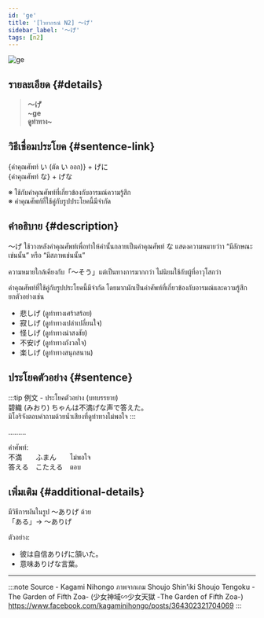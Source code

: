 ```yaml
---
id: 'ge'
title: '[ไวยากรณ์ N2] 〜げ'
sidebar_label: '〜げ'
tags: [n2]
---
```


![ge](https://res.cloudinary.com/kagamiweb/image/upload/v1631627507/nihongo/grammar/n2/ge.png)

## รายละเอียด {#details}

> **〜げ**  
> **~ge**  
> **ดูท่าทาง~**

## วิธีเชื่อมประโยค {#sentence-link}

{คำคุณศัพท์ い (ตัด い ออก)} + げに  
{คำคุณศัพท์ な} + げな

※ ใช้กับคำคุณศัพท์ที่เกี่ยวข้องกับอารมณ์ความรู้สึก  
※ คำคุณศัพท์ที่ใช้คู่กับรูปประโยคนี้มีจำกัด

## คำอธิบาย {#description}

〜げ ใช้วางหลังคำคุณศัพท์เพื่อทำให้คำนั้นกลายเป็นคำคุณศัพท์ な แสดงความหมายว่าา “มีลักษณะเช่นนั้น” หรือ “มีสภาพเช่นนั้น”

ความหมายใกล้เคียงกับ「〜そう」แต่เป็นทางการมากกว่า ไม่นิยมใช้กับผู้ที่อาวุโสกว่า

คำคุณศัพท์ที่ใช้คู่กับรูปประโยคนี้มีจำกัด โดยมากมักเป็นคำศัพท์ที่เกี่ยวข้องกับอารมณ์และความรู้สึก ยกตัวอย่างเช่น
- 悲しげ (ดูท่าทางเศร้าสร้อย)
- 寂しげ (ดูท่าทางเปล่าเปลี่ยนใจ)
- 怪しげ (ดูท่าทางน่าสงสัย)
- 不安げ (ดูท่าทางกังวลใจ)
- 楽しげ (ดูท่าทางสนุกสนาน)

## ประโยคตัวอย่าง {#sentence}

:::tip 例文 - ประโยคตัวอย่าง
(บทบรรยาย)  
碧織 (みおり) ちゃんは不満げな声で答えた。  
มิโอริจังตอบคำถามด้วยน้ำเสียงที่ดูท่าทางไม่พอใจ
:::

.........

คำศัพท์:  
不満　　ふまん　　ไม่พอใจ  
答える　こたえる　ตอบ

## เพิ่มเติม {#additional-details}

มีวิธีการผันในรูป 〜ありげ ด้วย  
「ある」→ 〜ありげ  

ตัวอย่าง:
- 彼は自信ありげに頷いた。
- 意味ありげな言葉。

---
:::note Source - Kagami Nihongo
ภาพจากเกม Shoujo Shin'iki Shoujo Tengoku -The Garden of Fifth Zoa- (少女神域∽少女天獄 -The Garden of Fifth Zoa-)  
https://www.facebook.com/kagaminihongo/posts/364302321704069
:::